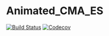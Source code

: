# Animated_CMA_ES

[![Build Status](https://travis-ci.com/deivisangeli/Animated_CMA_ES.jl.svg?branch=master)](https://travis-ci.com/deivisangeli/Animated_CMA_ES.jl)
[![Codecov](https://codecov.io/gh/deivisangeli/Animated_CMA_ES.jl/branch/master/graph/badge.svg)](https://codecov.io/gh/deivisangeli/Animated_CMA_ES.jl)
